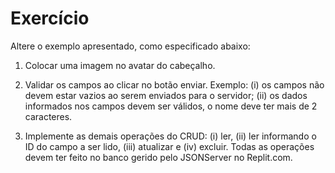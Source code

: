 # Exercício

Altere o exemplo apresentado, como especificado abaixo:

1) Colocar uma imagem no avatar do cabeçalho.

2) Validar os campos ao clicar no botão enviar. Exemplo: (i) os campos não devem estar vazios ao serem enviados para o servidor; (ii) os dados informados nos campos devem ser válidos, o nome deve ter mais de 2 caracteres.

3) Implemente as demais operações do CRUD: (i) ler, (ii) ler informando o ID do campo a ser lido, (iii) atualizar e (iv) excluir. Todas as operações devem ter feito no banco gerido pelo JSONServer no Replit.com.
